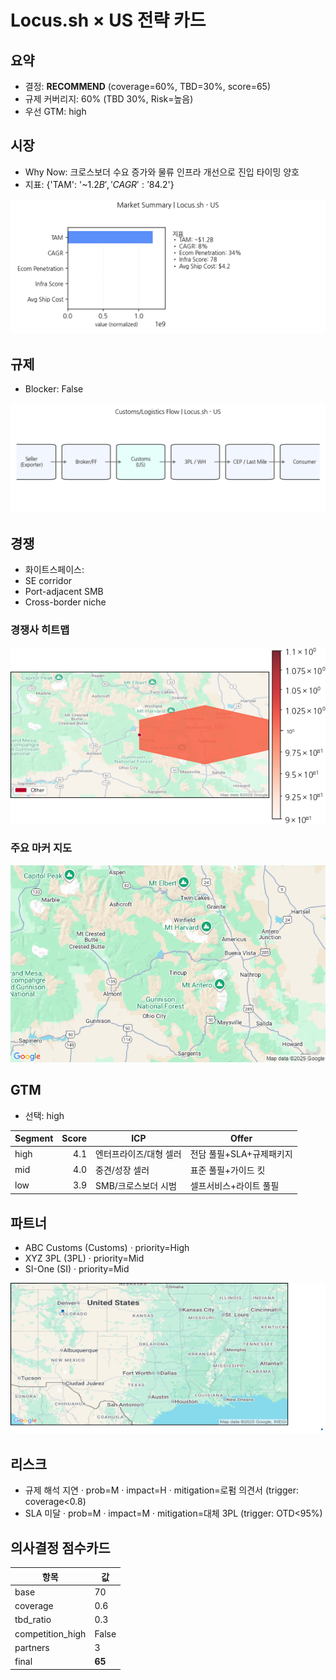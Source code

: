 # Locus.sh × US 전략 카드
## 요약
- 결정: **RECOMMEND** (coverage=60%, TBD=30%, score=65)
- 규제 커버리지: 60% (TBD 30%, Risk=높음)
- 우선 GTM: high

## 시장
- Why Now: 크로스보더 수요 증가와 물류 인프라 개선으로 진입 타이밍 양호
- 지표: {'TAM': '~$1.2B', 'CAGR': '8%', 'Ecom Penetration': '34%', 'Infra Score': '78', 'Avg Ship Cost': '$4.2'}

![](01_market_summary_Locus.sh_US.png)


## 규제
- Blocker: False

![](02_customs_flow_Locus.sh_US.png)


## 경쟁
- 화이트스페이스:
- SE corridor
- Port-adjacent SMB
- Cross-border niche


### 경쟁사 히트맵
![](03_competition_heatmap_Locus.sh_US.png)


### 주요 마커 지도
![](outputs/Locus.sh_US/map_Locus.sh_US.png)


## GTM
- 선택: high

| Segment | Score | ICP | Offer |
|---|---:|---|---|
| high | 4.1 | 엔터프라이즈/대형 셀러 | 전담 풀필+SLA+규제패키지 |
| mid | 4.0 | 중견/성장 셀러 | 표준 풀필+가이드 킷 |
| low | 3.9 | SMB/크로스보더 시범 | 셀프서비스+라이트 풀필 |


## 파트너
- ABC Customs (Customs) · priority=High
- XYZ 3PL (3PL) · priority=Mid
- SI-One (SI) · priority=Mid


![](04_partner_map_Locus.sh_US.png)


## 리스크
- 규제 해석 지연 · prob=M · impact=H · mitigation=로펌 의견서 (trigger: coverage<0.8)
- SLA 미달 · prob=M · impact=M · mitigation=대체 3PL (trigger: OTD<95%)


## 의사결정 점수카드
| 항목 | 값 |
|---|---|
| base | 70 |
| coverage | 0.6 |
| tbd_ratio | 0.3 |
| competition_high | False |
| partners | 3 |
| final | **65** |